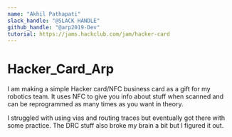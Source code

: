 ```yaml
---
name: "Akhil Pathapati"
slack_handle: "@SLACK HANDLE" 
github_handle: "@arp2019-Dev"
tutorial: https://jams.hackclub.com/jam/hacker-card
---
```


# Hacker_Card_Arp

<!-- Describe your board in 2-3 sentences. What are you making? What will it do? -->
I am making a simple Hacker card/NFC business card as a gift for my robotics team. It uses NFC to give you info about stuff when scanned 
and can be reprogrammed as many times as you want in theory.

<!-- How much is it going to cost? —->
$39.62 with shipping due to JLC pcb smt assembly service also.

<!-- Tell us a little bit about your design process. What were some challenges? What helped? ***Totally Optional*** -->
I struggled with using vias and routing traces but eventually got there with some practice. The DRC stuff also broke my brain a bit but I figured it out.
